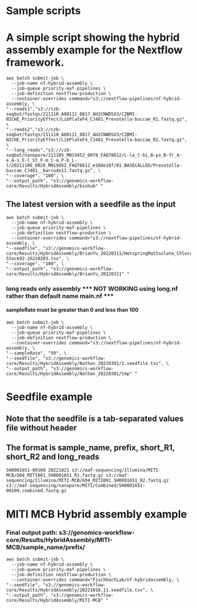 Sample scripts
====================

# A simple script showing the hybrid assembly example for the Nextflow framework.


```{bash}
aws batch submit-job \
  --job-name nf-hybrid-assembly \
  --job-queue priority-maf-pipelines \
  --job-definition nextflow-production \
  --container-overrides command="s3://nextflow-pipelines/nf-hybrid-assembly, \
"--reads1","s3://czb-seqbot/fastqs/211110_A00111_0817_AH2CNWDSX3/CZBMI-NICHE_PriorityEffect/LibPlateF4_CJ481_Prevotella-buccae_R1.fastq.gz", \
"--reads2","s3://czb-seqbot/fastqs/211110_A00111_0817_AH2CNWDSX3/CZBMI-NICHE_PriorityEffect/LibPlateF4_CJ481_Prevotella-buccae_R2.fastq.gz", \
"--long_reads","s3://czb-seqbot/nanopore/211105_MN19452_0078_FAQ78612/L-la_C-bi_B-ps_B-fr_A-e_A-s_E-l_St_F-m_C-a_P-b_L-l/20211106_0028_MN19452_FAQ78612_e188e18f/01_BASECALLED/Prevotella-buccae_CJ481__barcode11.fastq.gz", \
"--coverage", "100", \
"--output_path", "s3://genomics-workflow-core/Results/HybridAssembly/biohub" "
```

## The latest version with a seedfile as the input
```{bash}
aws batch submit-job \
  --job-name nf-hybrid-assembly \
  --job-queue priority-maf-pipelines \
  --job-definition nextflow-production \
  --container-overrides command="s3://nextflow-pipelines/nf-hybrid-assembly, \
"--seedfile", "s3://genomics-workflow-core/Results/HybridAssembly/BrianYu_20220311/HotspringMatIsolate_Chloroflexus-Stock92-20220203.tsv", \
"--coverage", "100", \
"--output_path", "s3://genomics-workflow-core/Results/HybridAssembly/BrianYu_20220311" "
```

### long reads only assembly *** NOT WORKING using long.nf rather than default name main.nf ***
#### sampleRate must be greater than 0 and less than 100
```{bash}
aws batch submit-job \
  --job-name nf-hybrid-assembly \
  --job-queue priority-maf-pipelines \
  --job-definition nextflow-production \
  --container-overrides command="s3://nextflow-pipelines/nf-hybrid-assembly, \
"--sampleRate", "50", \
"--seedfile", "s3://genomics-workflow-core/Results/HybridAssembly/Nathan_20220301/1.seedfile.tsv", \
"--output_path", "s3://genomics-workflow-core/Results/HybridAssembly/Nathan_20220301/tmp" "
```

# Seedfile example
## Note that the seedfile is a tab-separated values file without header
## The format is sample_name, prefix, short_R1, short_R2 and long_reads

```{bash}
SH0001651-00109 20221021 s3://maf-sequencing/Illumina/MITI-MCB/G04_MITI001_SH0001651_R1.fastq.gz s3://maf-sequencing/Illumina/MITI-MCB/G04_MITI001_SH0001651_R2.fastq.gz s3://maf-sequencing/nanopore/MITI/Combined/SH0001651-00109.combined.fastq.gz
```
# MITI MCB Hybrid assembly example
### Final output path: s3://genomics-workflow-core/Results/HybridAssembly/MITI-MCB/sample_name/prefix/
```{bash}
aws batch submit-job \
  --job-name nf-hybrid-assembly \
  --job-queue priority-maf-pipelines \
  --job-definition nextflow-production \
  --container-overrides command="FischbachLab/nf-hybridassembly, \
"--seedfile", "s3://genomics-workflow-core/Results/HybridAssembly/20221018.11.seedfile.tsv", \
"--output_path", "s3://genomics-workflow-core/Results/HybridAssembly/MITI-MCB" "
```
